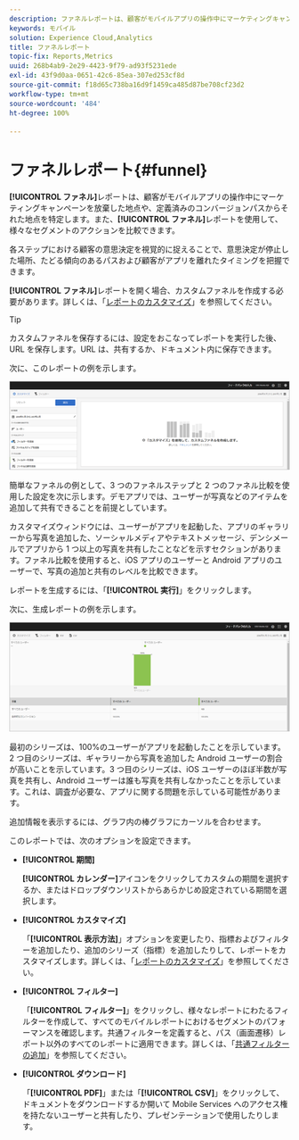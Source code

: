 ```yaml
---
description: ファネルレポートは、顧客がモバイルアプリの操作中にマーケティングキャンペーンを放棄した地点や、定義済みのコンバージョンパスからそれた地点を特定します。また、ファネルレポートを使用して、様々なセグメントのアクションを比較できます。
keywords: モバイル
solution: Experience Cloud,Analytics
title: ファネルレポート
topic-fix: Reports,Metrics
uuid: 268b4ab9-2e29-4423-9f79-ad93f5231ede
exl-id: 43f9d0aa-0651-42c6-85ea-307ed253cf8d
source-git-commit: f18d65c738ba16d9f1459ca485d87be708cf23d2
workflow-type: tm+mt
source-wordcount: '484'
ht-degree: 100%

---
```


# ファネルレポート{#funnel}

**[!UICONTROL ファネル]**&#x200B;レポートは、顧客がモバイルアプリの操作中にマーケティングキャンペーンを放棄した地点や、定義済みのコンバージョンパスからそれた地点を特定します。また、**[!UICONTROL ファネル]**&#x200B;レポートを使用して、様々なセグメントのアクションを比較できます。

各ステップにおける顧客の意思決定を視覚的に捉えることで、意思決定が停止した場所、たどる傾向のあるパスおよび顧客がアプリを離れたタイミングを把握できます。

**[!UICONTROL ファネル]**&#x200B;レポートを開く場合、カスタムファネルを作成する必要があります。詳しくは、「[レポートのカスタマイズ](/help/using/usage/reports-customize/reports-customize.md)」を参照してください。

>[!TIP]
>
>カスタムファネルを保存するには、設定をおこなってレポートを実行した後、URL を保存します。URL は、共有するか、ドキュメント内に保存できます。

次に、このレポートの例を示します。

![](assets/funnel_create.png)

簡単なファネルの例として、3 つのファネルステップと 2 つのファネル比較を使用した設定を次に示します。デモアプリでは、ユーザーが写真などのアイテムを追加して共有できることを前提としています。

カスタマイズウィンドウには、ユーザーがアプリを起動した、アプリのギャラリーから写真を追加した、ソーシャルメディアやテキストメッセージ、デンシメールでアプリから 1 つ以上の写真を共有したことなどを示すセクションがあります。ファネル比較を使用すると、iOS アプリのユーザーと Android アプリのユーザーで、写真の追加と共有のレベルを比較できます。

レポートを生成するには、「**[!UICONTROL 実行]**」をクリックします。

次に、生成レポートの例を示します。

![](assets/funnel.png)

最初のシリーズは、100%のユーザーがアプリを起動したことを示しています。2 つ目のシリーズは、ギャラリーから写真を追加した Android ユーザーの割合が高いことを示しています。3 つ目のシリーズは、iOS ユーザーのほぼ半数が写真を共有し、Android ユーザーは誰も写真を共有しなかったことを示しています。これは、調査が必要な、アプリに関する問題を示している可能性があります。

追加情報を表示するには、グラフ内の棒グラフにカーソルを合わせます。

このレポートでは、次のオプションを設定できます。

* **[!UICONTROL 期間]**

   **[!UICONTROL カレンダー]**&#x200B;アイコンをクリックしてカスタムの期間を選択するか、またはドロップダウンリストからあらかじめ設定されている期間を選択します。
* **[!UICONTROL カスタマイズ]**

   「**[!UICONTROL 表示方法]**」オプションを変更したり、指標およびフィルターを追加したり、追加のシリーズ（指標）を追加したりして、レポートをカスタマイズします。詳しくは、「[レポートのカスタマイズ](/help/using/usage/reports-customize/reports-customize.md)」を参照してください。
* **[!UICONTROL フィルター]**

   「**[!UICONTROL フィルター]**」をクリックし、様々なレポートにわたるフィルターを作成して、すべてのモバイルレポートにおけるセグメントのパフォーマンスを確認します。共通フィルターを定義すると、パス（画面遷移）レポート以外のすべてのレポートに適用できます。詳しくは、「[共通フィルターの追加](/help/using/usage/reports-customize/t-sticky-filter.md)」を参照してください。
* **[!UICONTROL ダウンロード]**

   「**[!UICONTROL PDF]**」または「**[!UICONTROL CSV]**」をクリックして、ドキュメントをダウンロードするか開いて Mobile Services へのアクセス権を持たないユーザーと共有したり、プレゼンテーションで使用したりします。
